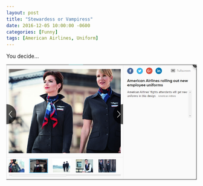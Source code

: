 ```yaml
---
layout: post
title: "Stewardess or Vampiress"
date: 2016-12-05 10:00:00 -0600
categories: [Funny]
tags: [American Airlines, Uniform]
---
```


You decide…

![pic](/assets/2016/12/new_aa_uniforms.jpg)

